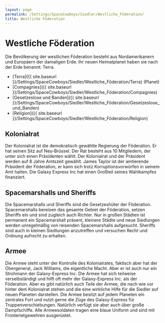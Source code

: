 ```yaml
---
layout: page
permalink: /Settings/SpaceCowboys/Siedler/Westliche_Föderation/
title: Westliche Föderation
---
```


# Westliche Föderation

Die Bevölkerung der westlichen Föderation besteht aus Nordamerikanern und Europäern der damaligen Erde. Ihr neuen Heimatplanet haben sie nach der Erde benannt: Terra.

- [Terra]({{ site.baseurl }}/Settings/SpaceCowboys/Siedler/Westliche_Föderation/Terra) (Planet)
- [Compagnies]({{ site.baseurl }}/Settings/SpaceCowboys/Siedler/Westliche_Föderation/Compagnies)
- [Gesetzeslose und Banden]({{ site.baseurl }}/Settings/SpaceCowboys/Siedler/Westliche_Föderation/Gesetzeslose_und_Banden)
- [Religion]({{ site.baseurl }}/Settings/SpaceCowboys/Siedler/Westliche_Föderation/Religion)

## Kolonialrat

Der Kolonialrat ist die demokratisch gewählte Regierung der Föderation. Er hat seinen Sitz auf Neu-Brüssel. Der Rat besteht aus 10 Mitgliedern, der unter sich einen Präsidenten wählt. Der Kolonialrat und der Präsident werden auf 8 Jahre Amtszeit gewählt. James Taylor ist der amtierende Präsident der Föderation, er kann sich trotz Korruptionsvorwürfen in seinem Amt halten. Die Galaxy Express Inc hat einen Großteil seines Wahlkampfes finanziert.

## Spacemarshalls und Sheriffs

Die Spacemarshalls und Sheriffs sind die Gesetzeshüter der Föderation. Spacemarshalls bereisen das gesamte Gebiet der Föderation, setzen Sheriffs ein und sind zugleich auch Richter. Nur in großen Städten ist permanent ein Spacemarshall präsent, kleinere Städte und neue Siedlungen werden unregelmäßig von reisenden Spacemarshalls aufgesucht. Sheriffs sind auch in kleinen Siedlungen anzutreffen und versuchen Recht und Ordnung aufrecht zu erhalten.

## Armee

Die Armee steht unter der Kontrolle des Kolonialrates, faktisch aber hat der Obergeneral, Jack Williams, die eigentliche Macht. Aber er ist auch nur ein Strohmann der Galaxy-Express Inc. Die Armee hat sich teilweise verselbständigt und hilft oft mehr der Galaxy-Express Inc. als der Föderation. Aber es gibt natürlich auch Teile der Armee, die nach wie vor hinter dem Kolonialrat stehen und die eine wirkliche Hilfe für die Siedler auf neuen Planeten darstellen. Die Armee besitzt auf jedem Planeten ein zentrales Fort und nutzt gerne die Züge des Galaxy-Express für Truppenverschiebungen. Natürlich verfügt sie aber auch über große Dampfschiffe. Alle Armeesoldaten tragen eine blaue Uniform und sind mit Fronterietgewehren ausgerüstet.

